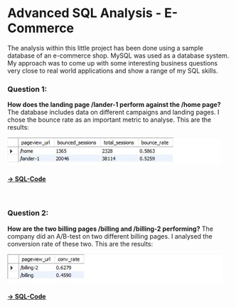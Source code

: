 # Advanced SQL Analysis - E-Commerce

The analysis within this little project has been done using a sample database of an e-commerce shop. MySQL was used as a database system. My approach was to come up with some interesting business questions very close to real world applications and show a range of my SQL skills.

### Question 1: 
**How does the landing page /lander-1 perform against the /home page?** The database includes data on different campaigns and landing pages. I chose the bounce rate as an important metric to analyse. 
This are the results:


![](/images/bounce_rate_for_landing_pages.JPG)
 #### [-> SQL-Code](https://github.com/maxemmrich/AdvancedSQL_E-Commerce/blob/main/bounce_rate_for_landing_pages.sql) 
<br>

### Question 2: 
**How are the two billing pages /billing and /billing-2 performing?** The company did an A/B-test on two different billing pages. I analysed the conversion rate of these two.
This are the results:


![](/images/billing_page_analysis.JPG)<br>
#### [-> SQL-Code](https://github.com/maxemmrich/AdvancedSQL_E-Commerce/blob/main/billing_page_analysis.sql) 

